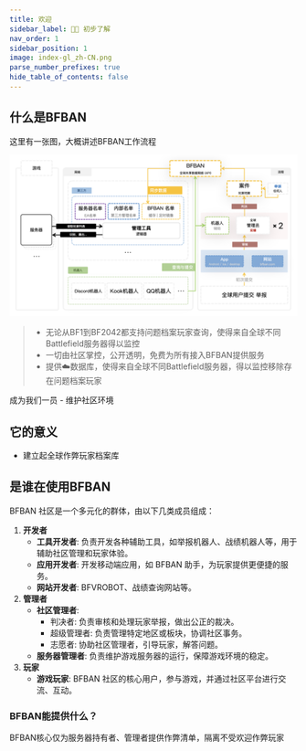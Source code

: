 ```yaml
---
title: 欢迎
sidebar_label: 👏🏻 初步了解
nav_order: 1
sidebar_position: 1
image: index-gl_zh-CN.png
parse_number_prefixes: true
hide_table_of_contents: false
---
```


## 什么是BFBAN

这里有一张图，大概讲述BFBAN工作流程

![](index-gl_zh-CN.png)

> - 无论从BF1到BF2042都支持问题档案玩家查询，使得来自全球不同Battlefield服务器得以监控
> - 一切由社区掌控，公开透明，免费为所有接入BFBAN提供服务
> - 提供☁️数据库，使得来自全球不同Battlefield服务器，得以监控移除存在问题档案玩家

成为我们一员 - 维护社区环境

## 它的意义

* 建立起全球作弊玩家档案库

## 是谁在使用BFBAN

BFBAN 社区是一个多元化的群体，由以下几类成员组成：

1. **开发者**
    - **工具开发者**: 负责开发各种辅助工具，如举报机器人、战绩机器人等，用于辅助社区管理和玩家体验。
    - **应用开发者**: 开发移动端应用，如 BFBAN 助手，为玩家提供更便捷的服务。
    - **网站开发者**: BFVROBOT、战绩查询网站等。
2. **管理者**
   - **社区管理者**:
       - 判决者: 负责审核和处理玩家举报，做出公正的裁决。
       - 超级管理者: 负责管理特定地区或板块，协调社区事务。
       - 志愿者: 协助社区管理者，引导玩家，解答问题。
   - **服务器管理者**: 负责维护游戏服务器的运行，保障游戏环境的稳定。
3. **玩家**
    - **游戏玩家**: BFBAN 社区的核心用户，参与游戏，并通过社区平台进行交流、互动。

### BFBAN能提供什么？

BFBAN核心仅为服务器持有者、管理者提供作弊清单，隔离不受欢迎作弊玩家
